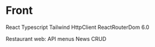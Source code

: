 # Front

React
Typescript
Tailwind
HttpClient
ReactRouterDom 6.0

Restaurant web:
API menus
News CRUD


